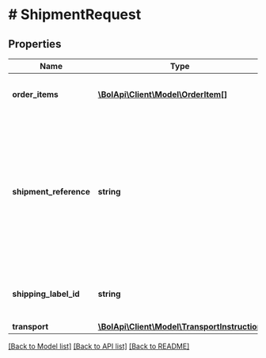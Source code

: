 # # ShipmentRequest

## Properties

Name | Type | Description | Notes
------------ | ------------- | ------------- | -------------
**order_items** | [**\BolApi\Client\Model\OrderItem[]**](OrderItem.md) | Single element list with the order item to ship. |
**shipment_reference** | **string** | A user-defined reference that you can provide to add to the shipment. Can be used for own administration purposes. Only &#39;null&#39; or non-empty strings accepted. | [optional]
**shipping_label_id** | **string** | The identifier of the purchased shipping label. | [optional]
**transport** | [**\BolApi\Client\Model\TransportInstruction**](TransportInstruction.md) |  | [optional]

[[Back to Model list]](../../README.md#models) [[Back to API list]](../../README.md#endpoints) [[Back to README]](../../README.md)
